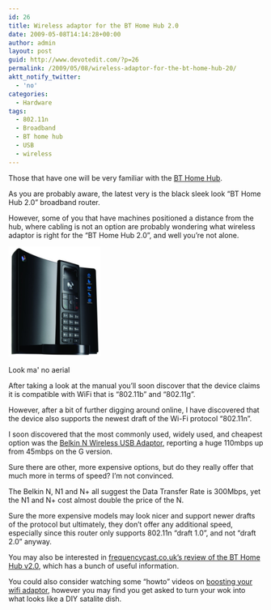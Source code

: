```yaml
---
id: 26
title: Wireless adaptor for the BT Home Hub 2.0
date: 2009-05-08T14:14:28+00:00
author: admin
layout: post
guid: http://www.devotedit.com/?p=26
permalink: /2009/05/08/wireless-adaptor-for-the-bt-home-hub-20/
aktt_notify_twitter:
  - 'no'
categories:
  - Hardware
tags:
  - 802.11n
  - Broadband
  - BT home hub
  - USB
  - wireless
---
```

Those that have one will be very familiar with the [BT Home Hub](http://en.wikipedia.org/wiki/BT_Home_Hub).

As you are probably aware, the latest very is the black sleek look &#8220;BT Home Hub 2.0&#8221; broadband router.

However, some of you that have machines positioned a distance from the hub, where cabling is not an option are probably wondering what wireless adaptor is right for the &#8220;BT Home Hub 2.0&#8221;, and well you&#8217;re not alone.

<!--more-->

<div id="attachment_25" style="width: 192px" class="wp-caption alignleft">
  <img class="size-full wp-image-25" title="BT Home Hub 2.0" src="/upload/2009/05/homehub.jpg" alt="homehub" width="182" height="218" />
  
  <p class="wp-caption-text">
    Look ma' no aerial
  </p>
</div>

After taking a look at the manual you&#8217;ll soon discover that the device claims it is compatible with WiFi that is &#8220;802.11b&#8221; and &#8220;802.11g&#8221;.

However, after a bit of further digging around online, I have discovered that the device also supports the newest draft of the Wi-Fi protocol &#8220;802.11n&#8221;.

I soon discovered that the most commonly used, widely used, and cheapest option was the [Belkin N Wireless USB Adaptor](http://clkuk.tradedoubler.com/click?p(50662)a(1634641)g(16472718)url(http://www.dabs.com/productview.aspx?Quicklinx=4PRDWS)), reporting a huge 110mbps up from 45mbps on the G version.

Sure there are other, more expensive options, but do they really offer that much more in terms of speed? I&#8217;m not convinced.

The Belkin N, N1 and N+ all suggest the Data Transfer Rate is 300Mbps, yet the N1 and N+ cost almost double the price of the N.

Sure the more expensive models may look nicer and support newer drafts of the protocol but ultimately, they don&#8217;t offer any additional speed, especially since this router only supports 802.11n &#8220;draft 1.0&#8221;, and not &#8220;draft 2.0&#8221; anyway.

You may also be interested in [frequencycast.co.uk&#8217;s review of the BT Home Hub v2.0](http://www.frequencycast.co.uk/homehub2.html), which has a bunch of useful information.

You could also consider watching some &#8220;howto&#8221; videos on [boosting your wifi adaptor](http://www.wonderhowto.com/how-to-wi-fi-booster-for-belkin-n-wireless-usb-adapter/), however you may find you get asked to turn your wok into what looks like a DIY satalite dish.